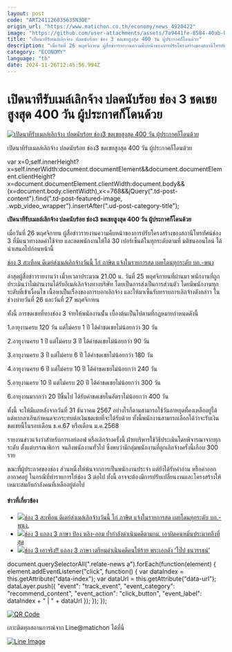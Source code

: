 ```yaml
---
layout: post
code: "ART241126035635N3OE"
origin_url: "https://www.matichon.co.th/economy/news_4920422"
image: "https://github.com/user-attachments/assets/7a9441fe-8584-40ab-b063-9cd851c84bdf"
title: "เปิดนาทีรับเมล์เลิกจ้าง ปลดนับร้อย ช่อง 3 ชดเชยสูงสุด 400 วัน ผู้ประกาศก็โดนด้วย"
description: "เมื่อวันที่ 26 พฤศจิกายน ผู้สื่อข่าวรายงานความคืบหน้าของการปรับโครงสร้างของสถานีโทรทัศน์ช่อง 3 ที่มีแนวทางลดค่าใช้จ่าย และลดพนักงานให้ได้ 30"
category: "ECONOMY"
language: "th"
date: 2024-11-26T12:45:56.994Z
---
```


# เปิดนาทีรับเมล์เลิกจ้าง ปลดนับร้อย ช่อง 3 ชดเชยสูงสุด 400 วัน ผู้ประกาศก็โดนด้วย

[![เปิดนาทีรับเมลล์เลิกจ้าง ปลดนับร้อย ช่อง3 ชดเชยสูงสุด 400 วัน ผู้ประกาศก็โดนด้วย](https://www.matichon.co.th/wp-content/uploads/2024/11/ch31_0.jpg "ch31_0")](https://www.matichon.co.th/wp-content/uploads/2024/11/ch31_0.jpg)

เปิดนาทีรับเมลล์เลิกจ้าง ปลดนับร้อย ช่อง3 ชดเชยสูงสุด 400 วัน ผู้ประกาศก็โดนด้วย

var x=0;self.innerHeight?x=self.innerWidth:document.documentElement&&document.documentElement.clientHeight?x=document.documentElement.clientWidth:document.body&&(x=document.body.clientWidth),x<=768&&jQuery(".td-post-content").find(".td-post-featured-image, .wpb\_video\_wrapper").insertAfter(".ud-post-category-title");

**เปิดนาทีรับเมลล์เลิกจ้าง ปลดนับร้อย ช่อง3 ชดเชยสูงสุด 400 วัน ผู้ประกาศก็โดนด้วย**

เมื่อวันที่ 26 พฤศจิกายน ผู้สื่อข่าวรายงานความคืบหน้าของการปรับโครงสร้างของสถานีโทรทัศน์ช่อง 3 ที่มีแนวทางลดค่าใช้จ่าย และลดพนักงานให้ได้ 30 เปอร์เซ็นต์ในทุกระดับตามที่ มติชนออนไลน์ ได้นำเสนอไปก่อนหน้านี้

[ช่อง 3 สะเทือน ดีเดย์ส่งเมล์เลิกจ้างวันนี้ ไก่ ภาษิต แจ้งในรายการสด เผยโดนทุกระดับ บก.-พนง](https://www.matichon.co.th/entertainment/news_4920105) 

ล่าสุดผู้สื่อข่าวรายงานว่า เมื่าอเวลาประมาณ 21.00 น. วันที่ 25 พฤศจิกายนที่ผ่านมา พนักงานที่ถูกประเมินว่าไม่ผ่านงานได้รับอีเมล์เลิกจ้างทางบริษัท โดยเป็นการส่งเป็นการส่วนตัว โดยมีพนักงานทุกระดับที่เข้าเงื่อนไข เนื้อหาเป็นเรื่องของการบอกเลิกจ้าง และให้มาเซ็นรับทราบการเลิกจ้างดังกล่าว ในช่วงบ่ายวันที่ 26 และวันที่ 27 พฤศจิกายน

ทั้งนี้ การชดเชยที่ทางช่อง 3 จ่ายให้พนักงานนั้่น เบื้องต้นเป็นไปตามที่กฎหมายกำหนดดังนี้

1.อายุงานครบ 120 วัน แต่ไม่ครบ 1 ปี ได้ค่าชดเชยไม่น้อยกว่า 30 วัน

2.อายุงานครบ 1 ปี แต่ไม่ครบ 3 ปี ได้ค่าชดเชยไม่น้อยกว่า 90 วัน

3.อายุงานครบ 3 ปี แต่ไม่ครบ 6 ปี ได้ค่าชดเชยไม่น้อยกว่า 180 วัน

4.อายุงานครบ 6 ปี แต่ไม่ครบ 10 ปี ได้ค่าชดเชยไม่น้อยกว่า 240 วัน

5.อายุงานครบ 10 ปี แต่ไม่ครบ 20 ปี ได้ค่าชดเชยไม่น้อยกว่า 300 วัน

6.อายุงานมากกว่า 20 ปีขึ้นไป ได้รับค่าชดเชยในอัตราไม่น้อยกว่า 400 วัน

ทั้งนี้ จะให้มีผลหลังจากวันที่ 31 ธันวาคม 2567 อย่างไรก็ตามสามารถใช้วันลาหยุดที่คงเหลืออยู่ได้ แต่หากลาเกินกำหนดจะกระทบต่อเงินชดเชยที่จะได้รับด้วย ทั้งนี้พนักงานสามารถเลือกได้ว่าจะรับเงินชดเชยนี้ในรอบเดือน ธ.ค.67 หรือเดือน ม.ค.2568

รายงานข่าวแจ้งว่าสำหรับการเลย์ออฟ หรือเลิกจ้างครั้งนี้ ฝ่ายบริหารใช้วิธีประเมินโดยพิจารณาจากทุกระดับ ตั้งแต่บรรณาธิการ จนถึงพนักงานทั่วไป ซึ่งพบว่ามีกลุ่มพนักงานที่ถูกเลิกจ้างครั้งนี้เกือบ 300 ราย

ขณะที่ผู้ประกาศของช่อง ส่วนหนึ่งให้พ้นจากการเป็นพนักงานประจำ แต่ยังได้รับค่าอ่าน หรือค่าออกอากาศอยู่ ในกรณีที่ทำรายการให้ช่อง 3 ต่อไป ทั้งนี้ อาจจะต้องมีการปรับเปลี่ยนงานและโครงสร้างให้เหมาะสมกับกำลังคนที่เหลืออยู่ต่อไป

#### ข่าวที่เกี่ยวข้อง

*   [![](https://www.matichon.co.th/wp-content/uploads/2024/11/57824250.jpg)ช่อง 3 สะเทือน ดีเดย์ส่งเมล์เลิกจ้างวันนี้ ไก่ ภาษิต แจ้งในรายการสด เผยโดนทุกระดับ บก.-พนง.](https://www.matichon.co.th/entertainment/news_4920105)
*   [![](https://www.matichon.co.th/wp-content/uploads/2024/11/ปกป้องหลิง-ออม.jpeg)ช่อง 3 แถลง 3 ภาษา ป้อง หลิง-ออม ย้ำกำลังดำเนินคดีตามกม. เอาผิดคนหมิ่นประมาทถึงที่สุด](https://www.matichon.co.th/entertainment/news_4908940)
*   [![](https://www.matichon.co.th/wp-content/uploads/2024/11/โป๊ป458.jpg)ช่อง 3 เอาจริง!! แถลง 3 ภาษา เตรียมดำเนินคดีคนให้ร้าย พระเอกดัง ‘โป๊ป ธนวรรธน์’](https://www.matichon.co.th/entertainment/news_4906562)

document.querySelectorAll(".relate-news a").forEach(function(element) { element.addEventListener("click", function() { var dataIndex = this.getAttribute("data-index"); var dataUrl = this.getAttribute("data-url"); dataLayer.push({ "event": "track\_event", "event\_category": "recommend\_content", "event\_action": "click\_button", "event\_label": dataIndex + " | " + dataUrl }); }); });

[![QR Code](https://www.matichon.co.th/wp-content/uploads/2023/07/wob1371z.jpg)](https://lin.ee/ht0nDxX)

เกาะติดทุกสถานการณ์จาก Line@matichon ได้ที่นี่

[![Line Image](https://www.matichon.co.th/wp-content/uploads/2023/07/th.png)](https://lin.ee/ht0nDxX)